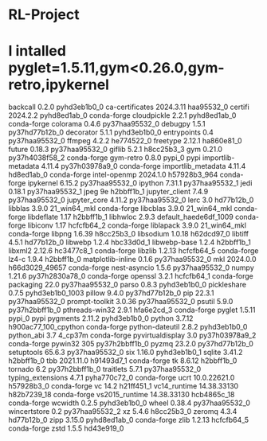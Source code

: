 # RL-Project

# I intalled pyglet=1.5.11,gym<0.26.0,gym-retro,ipykernel

backcall 0.2.0 pyhd3eb1b0_0
ca-certificates 2024.3.11 haa95532_0
certifi 2024.2.2 pyhd8ed1ab_0 conda-forge
cloudpickle 2.2.1 pyhd8ed1ab_0 conda-forge
colorama 0.4.6 py37haa95532_0
debugpy 1.5.1 py37hd77b12b_0
decorator 5.1.1 pyhd3eb1b0_0
entrypoints 0.4 py37haa95532_0
ffmpeg 4.2.2 he774522_0
freetype 2.12.1 ha860e81_0
future 0.18.3 py37haa95532_0
giflib 5.2.1 h8cc25b3_3
gym 0.21.0 py37h4038f58_2 conda-forge
gym-retro 0.8.0 pypi_0 pypi
importlib-metadata 4.11.4 py37h03978a9_0 conda-forge
importlib_metadata 4.11.4 hd8ed1ab_0 conda-forge
intel-openmp 2024.1.0 h57928b3_964 conda-forge
ipykernel 6.15.2 py37haa95532_0
ipython 7.31.1 py37haa95532_1
jedi 0.18.1 py37haa95532_1
jpeg 9e h2bbff1b_1
jupyter_client 7.4.9 py37haa95532_0
jupyter_core 4.11.2 py37haa95532_0
lerc 3.0 hd77b12b_0
libblas 3.9.0 21_win64_mkl conda-forge
libcblas 3.9.0 21_win64_mkl conda-forge
libdeflate 1.17 h2bbff1b_1
libhwloc 2.9.3 default_haede6df_1009 conda-forge
libiconv 1.17 hcfcfb64_2 conda-forge
liblapack 3.9.0 21_win64_mkl conda-forge
libpng 1.6.39 h8cc25b3_0
libsodium 1.0.18 h62dcd97_0
libtiff 4.5.1 hd77b12b_0
libwebp 1.2.4 hbc33d0d_1
libwebp-base 1.2.4 h2bbff1b_1
libxml2 2.12.6 hc3477c8_1 conda-forge
libzlib 1.2.13 hcfcfb64_5 conda-forge
lz4-c 1.9.4 h2bbff1b_0
matplotlib-inline 0.1.6 py37haa95532_0
mkl 2024.0.0 h66d3029_49657 conda-forge
nest-asyncio 1.5.6 py37haa95532_0
numpy 1.21.6 py37h2830a78_0 conda-forge
openssl 3.2.1 hcfcfb64_1 conda-forge
packaging 22.0 py37haa95532_0
parso 0.8.3 pyhd3eb1b0_0
pickleshare 0.7.5 pyhd3eb1b0_1003
pillow 9.4.0 py37hd77b12b_0
pip 22.3.1 py37haa95532_0
prompt-toolkit 3.0.36 py37haa95532_0
psutil 5.9.0 py37h2bbff1b_0
pthreads-win32 2.9.1 hfa6e2cd_3 conda-forge
pyglet 1.5.11 pypi_0 pypi
pygments 2.11.2 pyhd3eb1b0_0
python 3.7.12 h900ac77_100_cpython conda-forge
python-dateutil 2.8.2 pyhd3eb1b0_0
python_abi 3.7 4_cp37m conda-forge
pyvirtualdisplay 3.0 py37h03978a9_2 conda-forge
pywin32 305 py37h2bbff1b_0
pyzmq 23.2.0 py37hd77b12b_0
setuptools 65.6.3 py37haa95532_0
six 1.16.0 pyhd3eb1b0_1
sqlite 3.41.2 h2bbff1b_0
tbb 2021.11.0 h91493d7_1 conda-forge
tk 8.6.12 h2bbff1b_0
tornado 6.2 py37h2bbff1b_0
traitlets 5.7.1 py37haa95532_0
typing_extensions 4.7.1 pyha770c72_0 conda-forge
ucrt 10.0.22621.0 h57928b3_0 conda-forge
vc 14.2 h21ff451_1
vc14_runtime 14.38.33130 h82b7239_18 conda-forge
vs2015_runtime 14.38.33130 hcb4865c_18 conda-forge
wcwidth 0.2.5 pyhd3eb1b0_0
wheel 0.38.4 py37haa95532_0
wincertstore 0.2 py37haa95532_2
xz 5.4.6 h8cc25b3_0
zeromq 4.3.4 hd77b12b_0
zipp 3.15.0 pyhd8ed1ab_0 conda-forge
zlib 1.2.13 hcfcfb64_5 conda-forge
zstd 1.5.5 hd43e919_0
